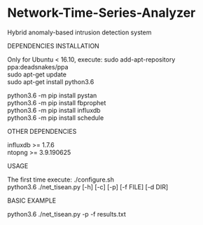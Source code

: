 # Network-Time-Series-Analyzer
Hybrid anomaly-based intrusion detection system  

DEPENDENCIES INSTALLATION  

Only for Ubuntu < 16.10, execute: sudo add-apt-repository ppa:deadsnakes/ppa  
sudo apt-get update  
sudo apt-get install python3.6  

python3.6 -m pip install pystan    
python3.6 -m pip install fbprophet  
python3.6 -m pip install influxdb  
python3.6 -m pip install schedule  

OTHER DEPENDENCIES  

influxdb >= 1.7.6  
ntopng >= 3.9.190625  

USAGE  

The first time execute: ./configure.sh  
python3.6 ./net_tisean.py [-h] [-c] [-p] [-f FILE] [-d DIR]  

BASIC EXAMPLE  

python3.6 ./net_tisean.py -p -f results.txt  

